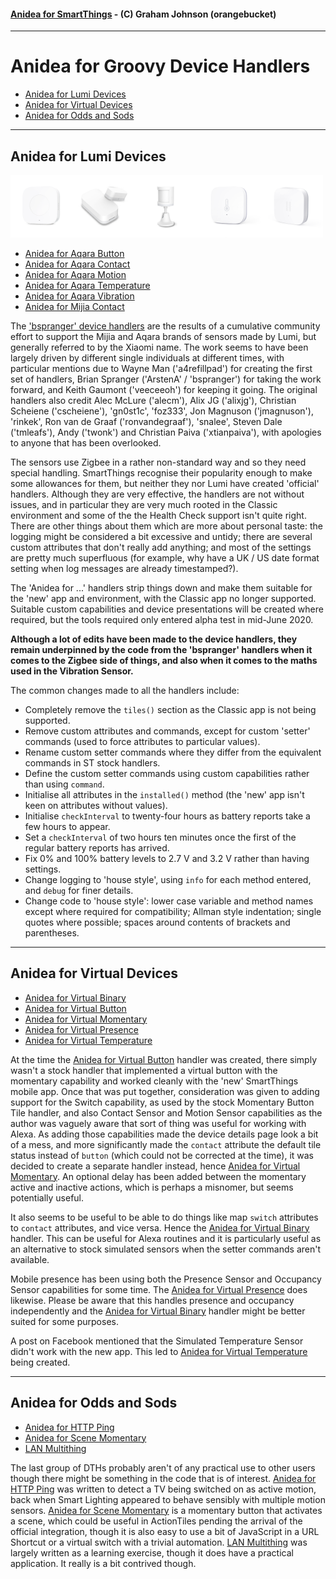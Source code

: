 #### [Anidea for SmartThings](../../../README.md) - (C) Graham Johnson (orangebucket)
---

# Anidea for Groovy Device Handlers

- [Anidea for Lumi Devices](#anidea-for-lumi-devices)
- [Anidea for Virtual Devices](#anidea-for-virtual-devices)
- [Anidea for Odds and Sods](#anidea-for-odds-and-sods)

---

## Anidea for Lumi Devices
<img src="../../images/aqara_button.png?raw=true" width="100"><img src="../../images/aqara_contact.png?raw=true" width="100"><img src="../../images/aqara_motion.png?raw=true" width="100"><img src="../../images/aqara_temperature.png?raw=true" width="100"><img src="../../images/aqara_vibration.png?raw=true" width="100">

- [Anidea for Aqara Button](anidea-for-aqara-button.src/)
- [Anidea for Aqara Contact](anidea-for-aqara-contact.src/)
- [Anidea for Aqara Motion](anidea-for-aqara-motion.src/)
- [Anidea for Aqara Temperature](anidea-for-aqara-temperature.src/)
- [Anidea for Aqara Vibration](anidea-for-aqara-vibration.src/)
- [Anidea for Mijia Contact](anidea-for-aqara-contact.src/)
  
The ['bspranger' device handlers](https://github.com/bspranger/Xiaomi) are the results of a cumulative community effort to support the Mijia and Aqara brands of sensors made by Lumi, but generally referred to by the Xiaomi name. The work seems to have been largely driven by different single individuals at different times, with particular mentions due to Wayne Man ('a4refillpad') for creating the first set of handlers, Brian Spranger ('ArstenA' / 'bspranger') for taking the work forward, and Keith Gaumont ('veeceeoh') for keeping it going. The original handlers also credit Alec McLure ('alecm'), Alix JG ('alixjg'), Christian Scheiene ('cscheiene'), 'gn0st1c', 'foz333', Jon Magnuson ('jmagnuson'), 'rinkek', Ron van de Graaf ('ronvandegraaf'), 'snalee', Steven Dale ('tmleafs'), Andy ('twonk') and Christian Paiva ('xtianpaiva'), with apologies to anyone that has been overlooked.

The sensors use Zigbee in a rather non-standard way and so they need special handling. SmartThings recognise their popularity enough to make some allowances for them, but neither they nor Lumi have created 'official' handlers. Although they are very effective, the handlers are not without issues, and in particular they are very much rooted in the Classic environment and some of the the Health Check support isn't quite right. There are other things about them which are more about personal taste: the logging might be considered a bit excessive and untidy; there are several custom attributes that don't really add anything; and most of the settings are pretty much superfluous (for example, why have a UK / US date format setting when log messages are already timestamped?). 

The 'Anidea for ...' handlers strip things down and make them suitable for the 'new' app and environment, with the Classic app no longer supported. Suitable custom capabilities and device presentations will be created where required, but the tools required only entered alpha test in mid-June 2020.

**Although a lot of edits have been made to the device handlers, they remain underpinned by the code from the 'bspranger' handlers when it comes to the Zigbee side of things, and also when it comes to the maths used in the Vibration Sensor.**

The common changes made to all the handlers include:

* Completely remove the `tiles()` section as the Classic app is not being supported.
* Remove custom attributes and commands, except for custom 'setter' commands (used to force attributes to particular values).
* Rename custom setter commands where they differ from the equivalent commands in ST stock handlers.
* Define the custom setter commands using custom capabilities rather than using `command`.
* Initialise all attributes in the `installed()` method (the 'new' app isn't keen on attributes without values).
* Initialise `checkInterval` to twenty-four hours as battery reports take a few hours to appear.
* Set a `checkInterval` of two hours ten minutes once the first of the regular battery reports has arrived.
* Fix 0% and 100% battery levels to 2.7 V and 3.2 V rather than having settings.
* Change logging to 'house style', using `info` for each method entered, and `debug` for finer details.
* Change code to 'house style': lower case variable and method names except where required for compatibility; Allman style indentation; single quotes where possible; spaces around contents of brackets and parentheses.

---

## Anidea for Virtual Devices

- [Anidea for Virtual Binary](anidea-for-virtual-binary.src)
- [Anidea for Virtual Button](anidea-for-virtual-button.src)
- [Anidea for Virtual Momentary](anidea-for-virtual-momentary.src)
- [Anidea for Virtual Presence](anidea-for-virtual-presence.src)
- [Anidea for Virtual Temperature](anidea-for-virtual-temperature.src)
  
At the time the [Anidea for Virtual Button](anidea-for-virtual-binary.src) handler was created, there simply wasn't a stock handler that implemented a virtual button with the momentary capability and worked cleanly with the 'new' SmartThings mobile app. Once that was put together, consideration was given to adding support for the Switch capability, as used by the stock Momentary Button Tile handler, and also Contact Sensor and Motion Sensor capabilities as the author was vaguely aware that sort of thing was useful for working with Alexa. As adding those capabilities made the device details page look a bit of a mess, and more significantly made the `contact` attribute the default tile status instead of `button` (which could not be corrected at the time), it was decided to create a separate handler instead, hence [Anidea for Virtual Momentary](anidea-for-virtual-momentary.src). An optional delay has been added between the momentary active and inactive actions, which is perhaps a misnomer, but seems potentially useful.

It also seems to be useful to be able to do things like map `switch` attributes to `contact` attributes, and vice versa. Hence the [Anidea for Virtual Binary](anidea-for-virtual-binary.src) handler. This can be useful for Alexa routines and it is particularly useful as an alternative to stock simulated sensors when the setter commands aren't available.

Mobile presence has been using both the Presence Sensor and Occupancy Sensor capabilities for some time. The [Anidea for Virtual Presence](anidea-for-virtual-presence.src) does likewise. Please be aware that this handles presence and occupancy independently and the [Anidea for Virtual Binary](anidea-for-virtual-binary.src) handler might be better suited for some purposes.

A post on Facebook mentioned that the Simulated Temperature Sensor didn't work with the new app. This led to [Anidea for Virtual Temperature](anidea-for-virtual-temperature.src) being created.

---

## Anidea for Odds and Sods

- [Anidea for HTTP Ping](anidea-for-http-ping.src)
- [Anidea for Scene Momentary](anidea-for-scene-momentary.src)
- [LAN Multithing](lan-multithing.src)

The last group of DTHs probably aren't of any practical use to other users though there might be something in the code that is of interest. [Anidea for HTTP Ping](anidea-for-http-ping.src) was written to detect a TV being switched on as active motion, back when Smart Lighting appeared to behave sensibly with multiple motion sensors. [Anidea for Scene Momentary](anidea-for-scene-momentary.src) is a momentary button that activates a scene, which could be useful in ActionTiles pending the arrival of the official integration, though it is also easy to use a bit of JavaScript in a URL Shortcut or a virtual switch with a trivial automation. [LAN Multithing](lan-multithing.src) was largely written as a learning exercise, though it does have a practical application. It really is a bit contrived though.
